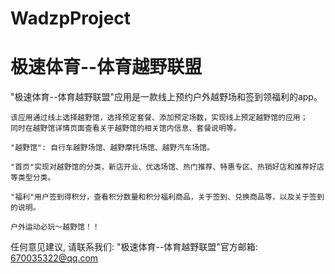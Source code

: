 # WadzpProject
# 极速体育--体育越野联盟

  "极速体育--体育越野联盟"应用是一款线上预约户外越野场和签到领福利的app。
    
    该应用通过线上选择越野馆，选择预定套餐、添加预定场数，实现线上预定越野馆的应用；
    同时在越野馆详情页面查看关于越野馆的相关馆内信息、套餐说明等。
    
    "越野馆": 自行车越野场馆、越野摩托场馆、越野汽车场馆。
    
    "首页"实现对越野馆的分类，新店开业、优选场馆、热门推荐、特惠专区、热销好店和推荐好店等类型分类。
    
    "福利"用户签到得积分，查看积分数量和积分福利商品，关于签到、兑换商品等，以及关于签到的说明。

    户外运动必玩～越野馆！！

   任何意见建议, 请联系我们: 
   "极速体育--体育越野联盟"官方邮箱: 670035322@qq.com
